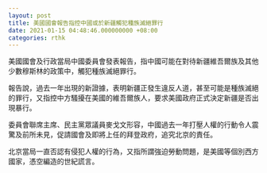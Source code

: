 ```yaml
---
layout: post
title: 美國國會報告指控中國或於新疆觸犯種族滅絕罪行
date: 2021-01-15 04:48:46.000000000 +08:00
categories: rthk
---
```


美國國會及行政當局中國委員會發表報告，指中國可能在對待新疆維吾爾族及其他少數穆斯林的政策中，觸犯種族滅絕罪行。

報告說，過去一年出現的新證據，表明新疆正發生違反人道，甚至可能是種族滅絕的罪行，又指控中方騷擾在美國的維吾爾族人，要求美國政府正式決定新疆是否出現暴行。

委員會聯席主席、民主黨眾議員麥戈文形容，中國過去一年打壓人權的行動令人震驚及前所未見，促請國會及即將上任的拜登政府，追究北京的責任。

北京當局一直否認有侵犯人權的行為，又指所謂強迫勞動問題，是美國等個別西方國家，憑空編造的世紀謊言。
